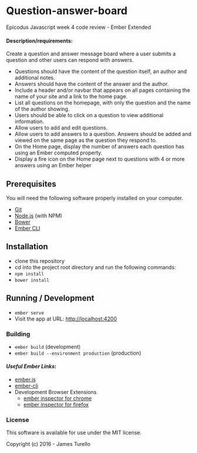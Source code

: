 # Question-answer-board

Epicodus Javascript week 4 code review - Ember Extended

#### Description/requirements:
Create a question and answer message board where a user submits a question and other users can respond with answers.
* Questions should have the content of the question itself, an author and additional notes.
* Answers should have the content of the answer and the author.
* Include a header and/or navbar that appears on all pages containing the name of your site and a link to the home page.
* List all questions on the homepage, with only the question and the name of the author showing.
* Users should be able to click on a question to view additional information.
* Allow users to add and edit questions.
* Allow users to add answers to a question. Answers should be added and viewed on the same page as the question they respond to.
* On the Home page, display the number of answers each question has using an Ember computed property.
* Display a fire icon on the Home page next to questions with 4 or more answers using an Ember helper

## Prerequisites

You will need the following software properly installed on your computer.

* [Git](http://git-scm.com/)
* [Node.js](http://nodejs.org/) (with NPM)
* [Bower](http://bower.io/)
* [Ember CLI](http://ember-cli.com/)

## Installation

* clone this repository
* cd into the project root directory and run the following commands:
 * `npm install`
 * `bower install`

## Running / Development

* `ember serve`
* Visit the app at URL: [http://localhost:4200](http://localhost:4200)

### Building

* `ember build` (development)
* `ember build --environment production` (production)

#### *Useful Ember Links*:

* [ember.js](http://emberjs.com/)
* [ember-cli](http://ember-cli.com/)
* Development Browser Extensions
  * [ember inspector for chrome](https://chrome.google.com/webstore/detail/ember-inspector/bmdblncegkenkacieihfhpjfppoconhi)
  * [ember inspector for firefox](https://addons.mozilla.org/en-US/firefox/addon/ember-inspector/)

### License

This software is available for use under the MIT license.

Copyright (c) 2016 - James Turello

